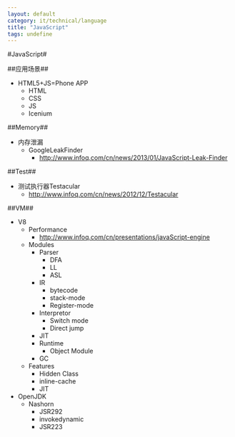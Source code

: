 ```yaml
---
layout: default
category: it/technical/language
title: "JavaScript"
tags: undefine
---
```


#JavaScript#



##应用场景##
* HTML5+JS=Phone APP
  * HTML
  * CSS
  * JS
  * Icenium



##Memory##
* 内存泄漏
  * GoogleLeakFinder
    * http://www.infoq.com/cn/news/2013/01/JavaScript-Leak-Finder



##Test##
* 测试执行器Testacular
  * http://www.infoq.com/cn/news/2012/12/Testacular



##VM##
* V8
  * Performance
    * http://www.infoq.com/cn/presentations/javaScript-engine
  * Modules
    * Parser
      * DFA
      * LL
      * ASL
    * IR
      * bytecode
      * stack-mode
      * Register-mode
    * Interpretor
      * Switch mode
      * Direct jump
    * JIT
    * Runtime
      * Object Module
    * GC
  * Features
    * Hidden Class
    * inline-cache
    * JIT
* OpenJDK
  * Nashorn
    * JSR292
    * invokedynamic
    * JSR223
